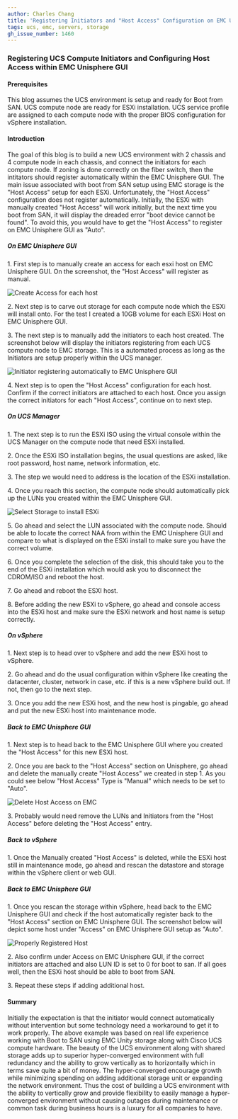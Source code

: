 ```yaml
---
author: Charles Chang
title: 'Registering Initiators and "Host Access" Configuration on EMC Unisphere with UCS Compute Node'
tags: ucs, emc, servers, storage
gh_issue_number: 1460
---
```


### Registering UCS Compute Initiators and Configuring Host Access within EMC Unisphere GUI ###

#### Prerequisites ####

This blog assumes the UCS environment is setup and ready for Boot from SAN. UCS compute node are ready for ESXi installation. UCS service profile are assigned to each compute node with the proper BIOS configuration for vSphere installation.

#### Introduction ####
The goal of this blog is to build a new UCS environment with 2 chassis and 4 compute node in each chassis, and connect the initiators for each compute node. If zoning is done correctly on the fiber switch, then the intitators should register automatically within the EMC Unisphere GUI. The main issue associated with boot from SAN setup using EMC storage is the "Host Access" setup for each ESXi. Unfortunately, the "Host Access" configuration does not register automatically. Initially, the ESXi with manually created "Host Access" will work initially, but the next time you boot from SAN, it will display the dreaded error "boot device cannot be found". To avoid this, you would have to get the "Host Access" to register on EMC Unisphere GUI as "Auto".

##### On EMC Unisphere GUI #####

1\. First step is to manually create an access for each esxi host on EMC Unisphere GUI. On the screenshot, the "Host Access" will register as manual.

<img src="/blog/2018/10/10/EMC-Unity-Storage-Register-Initiator/image1.png" alt="Create Access for each host" />

2\. Next step is to carve out storage for each compute node which the ESXi will install onto. For the test I created a 10GB volume for each ESXi Host on EMC Unisphere GUI.

3\. The next step is to manually add the initiators to each host created. The screenshot below will display the initiators registering from each UCS compute node to EMC storage. This is a automated process as long as the Initiators are setup properly within the UCS manager.

<img src="/blog/2018/10/10/EMC-Unity-Storage-Register-Initiator/image2.png" alt="Initiator registering automatically to EMC Unisphere GUI" />

4\. Next step is to open the "Host Access" configuration for each host. Confirm if the correct initiators are attached to each host. Once you assign the correct initiators for each "Host Access", continue on to next step.

##### On UCS Manager #####

1\. The next step is to run the ESXi ISO using the virtual console within the UCS Manager on the compute node that need ESXi installed.

2\. Once the ESXi ISO installation begins, the usual questions are asked, like root password, host name, network information, etc. 

3\. The step we would need to address is the location of the ESXi installation.

4\. Once you reach this section, the compute node should automatically pick up the LUNs you created within the EMC Unisphere GUI.

<img src="/blog/2018/10/10/EMC-Unity-Storage-Register-Initiator/image3.png" alt="Select Storage to install ESXi" />

5\. Go ahead and select the LUN associated with the compute node. Should be able to locate the correct NAA from within the EMC Unisphere GUI and compare to what is displayed on the ESXi install to make sure you have the correct volume. 

6\. Once you complete the selection of the disk, this should take you to the end of the ESXi installation which would ask you to disconnect the CDROM/ISO and reboot the host.

7\. Go ahead and reboot the ESXI host.

8\. Before adding the new ESXi to vSphere, go ahead and console access into the ESXi host and make sure the ESXi network and host name is setup correctly.

##### On vSphere #####

1\. Next step is to head over to vSphere and add the new ESXi host to vSphere.

2\. Go ahead and do the usual configuration within vSphere like creating the datacenter, cluster, network in case, etc. if this is a new vSphere build out. If not, then go to the next step.

3\. Once you add the new ESXi host, and the new host is pingable, go ahead and put the new ESXi host into maintenance mode.

##### Back to EMC Unisphere GUI #####

1\. Next step is to head back to the EMC Unisphere GUI where you created the "Host Access" for this new ESXi host.

2\. Once you are back to the "Host Access" section on Unisphere, go ahead and delete the manually create "Host Access" we created in step 1. As you could see below "Host Access" Type is "Manual" which needs to be set to "Auto".

<img src="/blog/2018/10/10/EMC-Unity-Storage-Register-Initiator/image4.png" alt="Delete Host Access on EMC" />

3\. Probably would need remove the LUNs and Initiators from the "Host Access" before deleting the "Host Access" entry. 

##### Back to vSphere #####

1\. Once the Manually created "Host Access" is deleted, while the ESXi host still in maintenance mode, go ahead and rescan the datastore and storage within the vSphere client or web GUI. 

##### Back to EMC Unisphere GUI #####

1\. Once you rescan the storage within vSphere, head back to the EMC Unisphere GUI and check if the host automatically register back to the "Host Access" section on EMC Unisphere GUI. The screenshot below will depict some host under "Access" on EMC Unisphere GUI setup as "Auto".

<img src="/blog/2018/10/10/EMC-Unity-Storage-Register-Initiator/image5.png" alt="Properly Registered Host" />

2\. Also confirm under Access on EMC Unisphere GUI, if the correct initiators are attached and also LUN ID is set to 0 for boot to san. If all goes well, then the ESXi host should be able to boot from SAN.

3\. Repeat these steps if adding additional host. 

#### Summary ####

Initially the expectation is that the initiator would connect automatically without intervention but some technology need a workaround to get it to work properly. The above example was based on real life experience working with Boot to SAN using EMC Unity storage along with Cisco UCS compute hardware. The beauty of the UCS environment along with shared storage adds up to superior hyper-converged environment with full redundancy and the ability to grow vertically as to horizontally which in terms save quite a bit of money. The hyper-converged encourage growth while minimizing spending on adding additional storage unit or expanding the network environment. Thus the cost of building a UCS environment with the ability to vertically grow and provide flexibility to easily manage a hyper-converged environment without causing outages during maintenance or common task during business hours is a luxury for all companies to have. 




